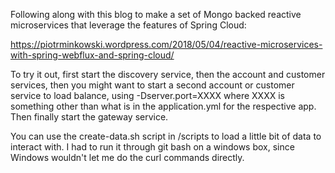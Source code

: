 Following along with this blog to make a set of Mongo backed reactive
microservices that leverage the features of Spring Cloud:

<https://piotrminkowski.wordpress.com/2018/05/04/reactive-microservices-with-spring-webflux-and-spring-cloud/>

To try it out, first start the discovery service, then the account and customer services,
then you might want to start a second account or customer service to load balance, 
using -Dserver.port=XXXX where XXXX is something other than what is in the
application.yml for the respective app.  Then finally start the gateway service.

You can use the create-data.sh script in /scripts to load a little bit of data to interact with.  I had to run it through git bash on a windows box, since Windows wouldn't let me do the curl commands directly.